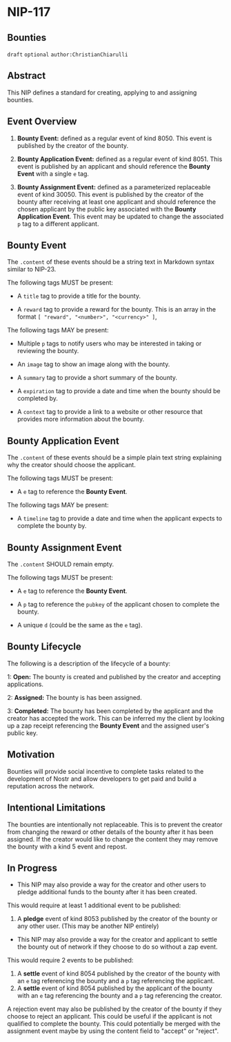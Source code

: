 NIP-117
======

Bounties
------

`draft` `optional` `author:ChristianChiarulli`

## Abstract

This NIP defines a standard for creating, applying to and assigning bounties.

## Event Overview

1. **Bounty Event:** defined as a regular event of kind 8050. This event is published by the creator of the bounty.

2. **Bounty Application Event:** defined as a regular event of kind 8051. This event is published by an applicant and should reference the **Bounty Event** with a single `e` tag.

3. **Bounty Assignment Event:** defined as a parameterized replaceable event of kind 30050. This event is published by the creator of the bounty after receiving at least one applicant and should reference the chosen applicant by the public key associated with the **Bounty Application Event**. This event may be updated to change the associated `p` tag to a different applicant. 

## Bounty Event

The `.content` of these events should be a string text in Markdown syntax similar to NIP-23.

The following tags MUST be present:

- A `title` tag to provide a title for the bounty.

- A `reward` tag to provide a reward for the bounty. This is an array in the format `[ "reward", "<number>", "<currency>" ]`,

The following tags MAY be present:

- Multiple `p` tags to notify users who may be interested in taking or reviewing the bounty.

- An `image` tag to show an image along with the bounty.

- A `summary` tag to provide a short summary of the bounty.

- A `expiration` tag to provide a date and time when the bounty should be completed by.

- A `context` tag to provide a link to a website or other resource that provides more information about the bounty.

## Bounty Application Event

The `.content` of these events should be a simple plain text string explaining why the creator should choose the applicant.

The following tags MUST be present:

- A `e` tag to reference the **Bounty Event**.

The following tags MAY be present:

- A `timeline` tag to provide a date and time when the applicant expects to complete the bounty by.

## Bounty Assignment Event

The `.content` SHOULD remain empty.

The following tags MUST be present:

- A `e` tag to reference the **Bounty Event**.

- A `p` tag to reference the `pubkey` of the applicant chosen to complete the bounty.

- A unique `d` (could be the same as the `e` tag).

## Bounty Lifecycle

The following is a description of the lifecycle of a bounty:

1: **Open:** The bounty is created and published by the creator and accepting applications.

2: **Assigned:** The bounty is has been assigned. 

3: **Completed:** The bounty has been completed by the applicant and the creator has accepted the work. This can be inferred my the client by looking up a zap receipt referencing the **Bounty Event** and the assigned user's public key.

## Motivation

Bounties will provide social incentive to complete tasks related to the development of Nostr and allow developers to get paid and build a reputation across the network.

## Intentional Limitations

The bounties are intentionally not replaceable. This is to prevent the creator from changing the reward or other details of the bounty after it has been assigned. If the creator would like to change the content they may remove the bounty with a kind 5 event and repost.

## In Progress

- This NIP may also provide a way for the creator and other users to pledge additional funds to the bounty after it has been created.

This would require at least 1 additional event to be published:

1. A **pledge** event of kind 8053 published by the creator of the bounty or any other user. (This may be another NIP entirely)

- This NIP may also provide a way for the creator and applicant to settle the bounty out of network if they choose to do so without a zap event.

This would require 2 events to be published:

1. A **settle** event of kind 8054 published by the creator of the bounty with an `e` tag referencing the bounty and a `p` tag referencing the applicant.
1. A **settle** event of kind 8054 published by the applicant of the bounty with an `e` tag referencing the bounty and a `p` tag referencing the creator.

A rejection event may also be published by the creator of the bounty if they choose to reject an applicant. This could be useful if the applicant is not qualified to complete the bounty. This could potentially be merged with the assignment event maybe by using the content field to "accept" or "reject".
